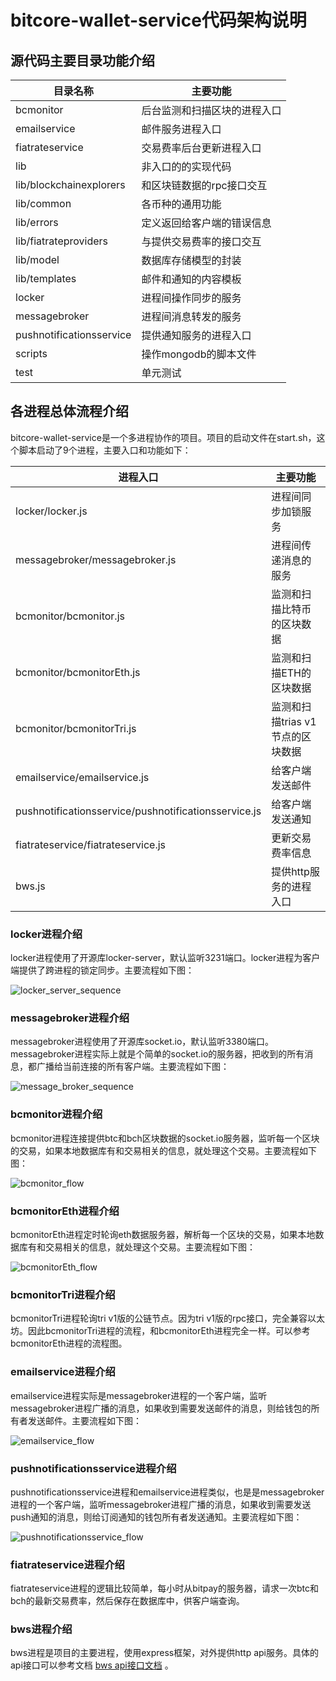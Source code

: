 # **bitcore-wallet-service代码架构说明**

## 源代码主要目录功能介绍

|  目录名称    |    主要功能  |
| ----------------------------------------- | ---- |
| bcmonitor                                    |  后台监测和扫描区块的进程入口    |
|  emailservice                                         |   邮件服务进程入口   |
|       fiatrateservice          |   交易费率后台更新进程入口   |
|      lib                                     | 非入口的的实现代码     |
|       lib/blockchainexplorers             |    和区块链数据的rpc接口交互 |
|       lib/common                                    |   各币种的通用功能   |
|       lib/errors                         |  定义返回给客户端的错误信息    |
|       lib/fiatrateproviders                 |    与提供交易费率的接口交互  |
|       lib/model                      |     数据库存储模型的封装 |
|     lib/templates                    |  邮件和通知的内容模板    |
|     locker                  |    进程间操作同步的服务  |
|    messagebroker             |    进程间消息转发的服务  |
|      pushnotificationsservice        |  提供通知服务的进程入口    |
|        scripts  |    操作mongodb的脚本文件  |
|          test                                 |单元测试      |

## 各进程总体流程介绍

bitcore-wallet-service是一个多进程协作的项目。项目的启动文件在start.sh，这个脚本启动了9个进程，主要入口和功能如下：

| 进程入口     | 主要功能     |
| ---- | ---- |
| locker/locker.js     |  进程间同步加锁服务    |
|   messagebroker/messagebroker.js   |  进程间传递消息的服务    |
|  bcmonitor/bcmonitor.js    | 监测和扫描比特币的区块数据     |
|    bcmonitor/bcmonitorEth.js  |  监测和扫描ETH的区块数据    |
|   bcmonitor/bcmonitorTri.js    | 监测和扫描trias v1节点的区块数据     |
|   emailservice/emailservice.js   |   给客户端发送邮件   |
|   pushnotificationsservice/pushnotificationsservice.js   |   给客户端发送通知   |
|     fiatrateservice/fiatrateservice.js |    更新交易费率信息  |
| bws.js |  提供http服务的进程入口|

### locker进程介绍

locker进程使用了开源库locker-server，默认监听3231端口。locker进程为客户端提供了跨进程的锁定同步。主要流程如下图：

![locker_server_sequence](locker_server_sequence.png)

### messagebroker进程介绍

messagebroker进程使用了开源库socket.io，默认监听3380端口。messagebroker进程实际上就是个简单的socket.io的服务器，把收到的所有消息，都广播给当前连接的所有客户端。主要流程如下图：

![message_broker_sequence](message_broker_sequence.png)

### bcmonitor进程介绍

bcmonitor进程连接提供btc和bch区块数据的socket.io服务器，监听每一个区块的交易，如果本地数据库有和交易相关的信息，就处理这个交易。主要流程如下图：

![bcmonitor_flow](bcmonitor_flow.png)

### bcmonitorEth进程介绍

bcmonitorEth进程定时轮询eth数据服务器，解析每一个区块的交易，如果本地数据库有和交易相关的信息，就处理这个交易。主要流程如下图：

![bcmonitorEth_flow](bcmonitorEth_flow.png)



### bcmonitorTri进程介绍

bcmonitorTri进程轮询tri v1版的公链节点。因为tri v1版的rpc接口，完全兼容以太坊。因此bcmonitorTri进程的流程，和bcmonitorEth进程完全一样。可以参考bcmonitorEth进程的流程图。



### emailservice进程介绍

emailservice进程实际是messagebroker进程的一个客户端，监听messagebroker进程广播的消息，如果收到需要发送邮件的消息，则给钱包的所有者发送邮件。主要流程如下图：

![emailservice_flow](emailservice_flow.png)



### pushnotificationsservice进程介绍

pushnotificationsservice进程和emailservice进程类似，也是是messagebroker进程的一个客户端，监听messagebroker进程广播的消息，如果收到需要发送push通知的消息，则给订阅通知的钱包所有者发送通知。主要流程如下图：

![pushnotificationsservice_flow](pushnotificationsservice_flow.png)

### fiatrateservice进程介绍

fiatrateservice进程的逻辑比较简单，每小时从bitpay的服务器，请求一次btc和bch的最新交易费率，然后保存在数据库中，供客户端查询。



### bws进程介绍

bws进程是项目的主要进程，使用express框架，对外提供http api服务。具体的api接口可以参考文档 [bws api接口文档](https://dasenlincode.github.io/bws_api_doc) 。


